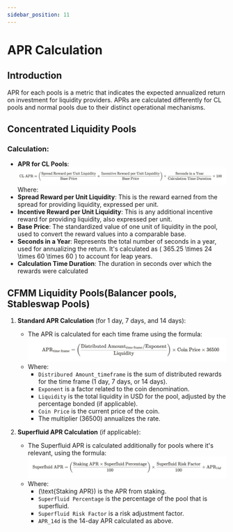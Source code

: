 ```yaml
---
sidebar_position: 11
---
```


# APR Calculation

## Introduction
APR for each pools is a metric that indicates the expected annualized return on investment for liquidity providers. APRs are calculated differently for CL pools and normal pools due to their distinct operational mechanisms.

## Concentrated Liquidity Pools

### Calculation:
- **APR for CL Pools**: 
![](../../assets/apr-cl.png)
Where:
- **Spread Reward per Unit Liquidity**: This is the reward earned from the spread for providing liquidity, expressed per unit.
- **Incentive Reward per Unit Liquidity**: This is any additional incentive reward for providing liquidity, also expressed per unit.
- **Base Price**: The standardized value of one unit of liquidity in the pool, used to convert the reward values into a comparable base.
- **Seconds in a Year**: Represents the total number of seconds in a year, used for annualizing the return. It's calculated as \( 365.25 \times 24 \times 60 \times 60 \) to account for leap years.
- **Calculation Time Duration**: The duration in seconds over which the rewards were calculated 

## CFMM Liquidity Pools(Balancer pools, Stableswap Pools)

1. **Standard APR Calculation** (for 1 day, 7 days, and 14 days):
   - The APR is calculated for each time frame using the formula:
     ![](../../assets/apr-normal.png)
   - Where:
     - `Distribured Amount_timeframe` is the sum of distributed rewards for the time frame (1 day, 7 days, or 14 days).
     - `Exponent` is a factor related to the coin denomination.
     - `Liquidity` is the total liquidity in USD for the pool, adjusted by the percentage bonded (if applicable).
     - `Coin Price` is the current price of the coin.
     - The multiplier \(36500\) annualizes the rate.

2. **Superfluid APR Calculation** (if applicable):
   - The Superfluid APR is calculated additionally for pools where it's relevant, using the formula:
    ![](../../assets/apr-superfluid.png)
   - Where:
     - \(\text{Staking APR}\) is the APR from staking.
     - `Superfluid Percentage` is the percentage of the pool that is superfluid.
     - `Superfluid Risk Factor` is a risk adjustment factor.
     - `APR_14d` is the 14-day APR calculated as above.
